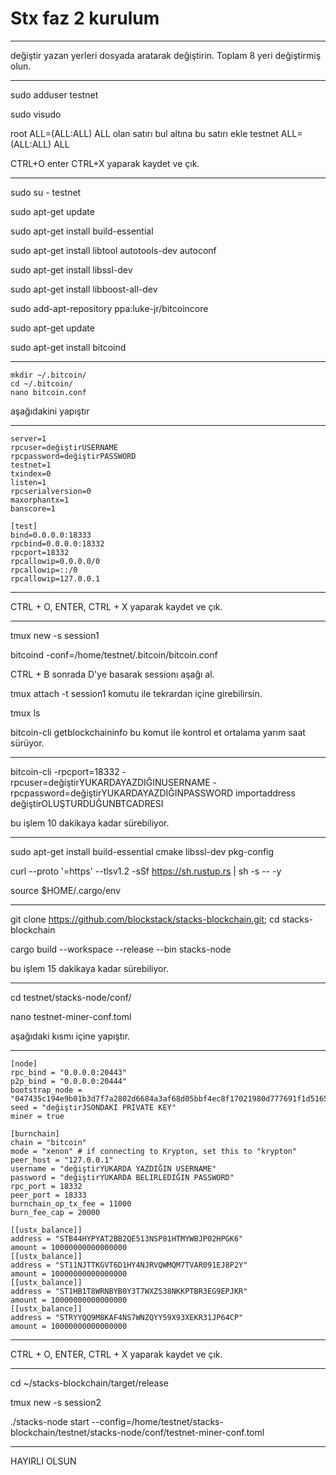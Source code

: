 # Stx faz 2 kurulum

-----------------------------------------------

değiştir yazan yerleri dosyada aratarak değiştirin.
Toplam 8 yeri değiştirmiş olun.

-----------------------------------------------

sudo adduser testnet

sudo visudo

root    ALL=(ALL:ALL) ALL 
olan satırı bul altına bu satırı ekle 
testnet ALL=(ALL:ALL) ALL

CTRL+O enter CTRL+X yaparak kaydet ve çık.

-----------------------------------------------

sudo su - testnet

sudo apt-get update

sudo apt-get install build-essential

sudo apt-get install libtool autotools-dev autoconf 

sudo apt-get install libssl-dev 

sudo apt-get install libboost-all-dev 

sudo add-apt-repository ppa:luke-jr/bitcoincore

sudo apt-get update 

sudo apt-get install bitcoind

-----------------------------------------
```
mkdir ~/.bitcoin/
cd ~/.bitcoin/
nano bitcoin.conf
```
aşağıdakini yapıştır

-----------------------------------------------
```
server=1
rpcuser=değiştirUSERNAME
rpcpassword=değiştirPASSWORD
testnet=1
txindex=0
listen=1
rpcserialversion=0
maxorphantx=1
banscore=1

[test]
bind=0.0.0.0:18333
rpcbind=0.0.0.0:18332
rpcport=18332
rpcallowip=0.0.0.0/0
rpcallowip=::/0
rpcallowip=127.0.0.1
```
-------------------------------------------------

CTRL + O, ENTER, CTRL + X yaparak kaydet ve çık.

-------------------------------------------------

tmux new -s session1

bitcoind -conf=/home/testnet/.bitcoin/bitcoin.conf

CTRL + B sonrada D'ye basarak sessionı aşağı al.

tmux attach -t session1 
komutu ile tekrardan içine girebilirsin.

tmux ls

bitcoin-cli getblockchaininfo 
bu komut ile kontrol et ortalama yarım saat sürüyor. 

-----------------------------------------------

bitcoin-cli -rpcport=18332 -rpcuser=değiştirYUKARDAYAZDIĞINUSERNAME -rpcpassword=değiştirYUKARDAYAZDIĞINPASSWORD importaddress değiştirOLUŞTURDUĞUNBTCADRESI

bu işlem 10 dakikaya kadar sürebiliyor.

-----------------------------------------------

sudo apt-get install build-essential cmake libssl-dev pkg-config

curl --proto '=https' --tlsv1.2 -sSf https://sh.rustup.rs | sh -s -- -y

source $HOME/.cargo/env

-----------------------------------------------

git clone https://github.com/blockstack/stacks-blockchain.git; cd stacks-blockchain

cargo build --workspace --release --bin stacks-node

bu işlem 15 dakikaya kadar sürebiliyor.

-----------------------------------------------

cd testnet/stacks-node/conf/

nano testnet-miner-conf.toml

aşağıdaki kısmı içine yapıştır.

-----------------------------------------------
```
[node]
rpc_bind = "0.0.0.0:20443"
p2p_bind = "0.0.0.0:20444"
bootstrap_node = "047435c194e9b01b3d7f7a2802d6684a3af68d05bbf4ec8f17021980d777691f1d51651f7f1d566532c804da506c117bbf79ad62eea81213ba58f8808b4d9504ad@xenon.blockstack.org:20444"
seed = "değiştirJSONDAKI PRIVATE KEY"
miner = true

[burnchain]
chain = "bitcoin"
mode = "xenon" # if connecting to Krypton, set this to "krypton"
peer_host = "127.0.0.1"
username = "değiştirYUKARDA YAZDIĞIN USERNAME"
password = "değiştirYUKARDA BELIRLEDIĞIN PASSWORD"
rpc_port = 18332
peer_port = 18333
burnchain_op_tx_fee = 11000
burn_fee_cap = 20000

[[ustx_balance]]
address = "STB44HYPYAT2BB2QE513NSP81HTMYWBJP02HPGK6"
amount = 10000000000000000
[[ustx_balance]]
address = "ST11NJTTKGVT6D1HY4NJRVQWMQM7TVAR091EJ8P2Y"
amount = 10000000000000000
[[ustx_balance]]
address = "ST1HB1T8WRNBYB0Y3T7WXZS38NKKPTBR3EG9EPJKR"
amount = 10000000000000000
[[ustx_balance]]
address = "STRYYQQ9M8KAF4NS7WNZQYY59X93XEKR31JP64CP"
amount = 10000000000000000
```
-----------------------------------------------

CTRL + O, ENTER, CTRL + X yaparak kaydet ve çık.

-----------------------------------------------

cd ~/stacks-blockchain/target/release

tmux new -s session2

./stacks-node start --config=/home/testnet/stacks-blockchain/testnet/stacks-node/conf/testnet-miner-conf.toml

-----------------------------------------------

HAYIRLI OLSUN
